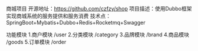 商城项目
开源地址：https://github.com/czfzy/shop
项目描述：使用Dubbo框架实现商城系统的服务提供和服务消费
技术点：SpringBoot+Mybatis+Dubbo+Redis+Rocketmq+Swagger

功能模块
1.商户模块 /user
2.分类模块 /category
3.品牌模块 /brand
4.商品模块 /goods
5.订单模块 /order
